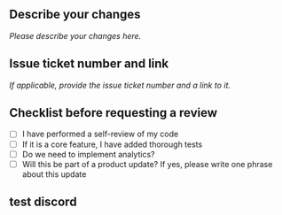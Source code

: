 ## Describe your changes

_Please describe your changes here._

## Issue ticket number and link

_If applicable, provide the issue ticket number and a link to it._

## Checklist before requesting a review

- [ ] I have performed a self-review of my code
- [ ] If it is a core feature, I have added thorough tests
- [ ] Do we need to implement analytics?
- [ ] Will this be part of a product update? If yes, please write one phrase about this update
## test discord